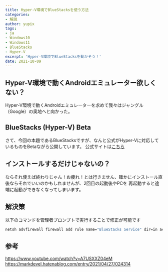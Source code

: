 ```yaml
---
title: Hyper-V環境でBlueStacksを使う方法
categories:
- 解説
author: yupix
tags:
- ja
- Windows10
- Windows11
- BlueStacks
- Hyper-V
excerpt: 'Hyper-V環境でBlueStacksを動かそう！'
date: 2021-10-09
---
```


<!-- toc -->

## Hyper-V環境で動くAndroidエミュレーター欲しくない？

Hyper-V環境で動くAndroidエミュレーターを求めて我々はジャングル（Google）の奥地へと向かった。

## BlueStacks (Hyper-V) Beta

さて、今回の本題であるBlueStacksですが、なんと公式がHyper-Vに対応しているものをBetaながら公開しています。
公式サイトは[こちら](https://support.bluestacks.com/hc/ja/articles/360041390952-BlueStacks-Hyper-V%E7%89%88%E3%82%92%E5%88%A9%E7%94%A8%E3%81%99%E3%82%8B%E6%96%B9%E6%B3%95)

## インストールするだけじゃないの？

ならそれ使えば終わりじゃん！お疲れ！とは行きません、確かにインストール直後ならそれでいいのかもしれませんが、2回目の起動後やPCを
再起動すると途端に起動ができなくなってしまいます。

## 解決策

以下のコマンドを管理者プロンプトで実行することで修正が可能です

```bash
netsh advfirewall firewall add rule name="BlueStacks Service" dir=in action=allow remoteip=any localport=2860-2892 protocol=TCP enable=yes
```


## 参考

https://www.youtube.com/watch?v=A7USXXZ04eM
https://markdevel.hatenablog.com/entry/2021/04/27/024314

